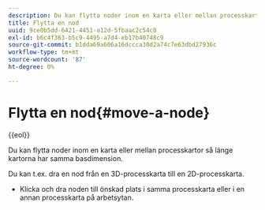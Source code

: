 ```yaml
---
description: Du kan flytta noder inom en karta eller mellan processkartor så länge kartorna har samma basdimension.
title: Flytta en nod
uuid: 9ce0b5dd-6421-4451-a12d-5fbaac2c54c0
exl-id: b6c4f363-b5c9-4495-a7d4-eb17b40748c9
source-git-commit: b1dda69a606a16dccca30d2a74c7e63dbd27936c
workflow-type: tm+mt
source-wordcount: '87'
ht-degree: 0%

---
```


# Flytta en nod{#move-a-node}

{{eol}}

Du kan flytta noder inom en karta eller mellan processkartor så länge kartorna har samma basdimension.

Du kan t.ex. dra en nod från en 3D-processkarta till en 2D-processkarta.

* Klicka och dra noden till önskad plats i samma processkarta eller i en annan processkarta på arbetsytan.
